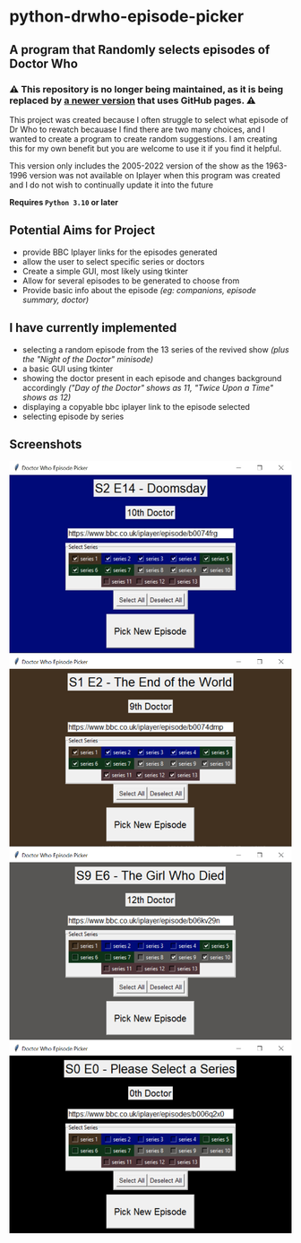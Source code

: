# python-drwho-episode-picker

## A program that Randomly selects episodes of Doctor Who

### ⚠️ This repository is no longer being maintained, as it is being replaced by [a newer version](https://github.com/May-Cook/drwho-episode-picker/tree/main) that uses GitHub pages. ⚠️

This project was created because I often struggle to select what episode of Dr Who to rewatch becauase I find there are two many choices, and I wanted to create a program to create random suggestions. I am creating this for my own benefit but you are welcome to use it if you find it helpful.

This version only includes the 2005-2022 version of the show as the 1963-1996 version was not available on Iplayer when this program was created and I do not wish to continually update it into the future

**Requires `Python 3.10` or later**

## Potential Aims for Project

- provide BBC Iplayer links for the episodes generated
- allow the user to select specific series or doctors
- Create a simple GUI, most likely using tkinter
- Allow for several episodes to be generated to choose from
- Provide basic info about the episode *(eg: companions, episode summary, doctor)*

## I have currently implemented

- selecting a random episode from the 13 series of the revived show *(plus the "Night of the Doctor" minisode)*
- a basic GUI using tkinter
- showing the doctor present in each episode and changes background accordingly *("Day of the Doctor" shows as 11, "Twice Upon a Time" shows as 12)*
- displaying a copyable bbc iplayer link to the episode selected
- selecting episode by series

## Screenshots

![10th Ddoctor screenshot](./Screenshots/Screenshot1.jpg)
![9th doctor screenshot](./Screenshots/Screenshot2.jpg)
![12th doctor screenshot](./Screenshots/Screenshot3.jpg)
![no series selected screenshot](./Screenshots/Screenshot4.jpg)
